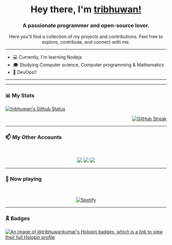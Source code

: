 <!-- [![for_header](https://github.com/tribhuwan-kumar/tribhuwan-kumar/assets/118052427/2282e321-3df3-4326-8ac8-822e4448a784)](https://tribhuwan.me) -->

<div align="center">

# Hey there, I'm [tribhuwan!](https://github.com/tribhuwan-kumar)

</div>


<div align="center">

### A passionate programmer and open-source lover. 
Here you'll find a collection of my projects and contributions. Feel free to explore, contribute, and connect   with me.

</div>

<!-- <div align="center"> -->

<!-- <img src="https://github.com/tribhuwan-kumar/tribhuwan-kumar/assets/118052427/0ab9e775-4ba0-4a96-8516-c3b136328b75" width="300px"> -->

<!-- </div> -->

<hr>

<div align="left">

- 💻 Currently, I'm learning Nodejs
- 🎓 Studying Computer science, Computer programming & Mathematics
- 🎯 DevOps!!
 
</div>
<hr>
<!-- ## 🛠️ My tech stacks and tools --> 
<!-- <br> -->
<!-- <table align="center"> -->
<!--   <tbody> -->
<!--     <tr valign="top"> -->
<!--       <td width="25%" align="center"> -->
<!--         <img height="75px" src="https://cdn.svgporn.com/logos/html-5.svg"> -->
<!--         <p align="bottom"> HTML</p> -->
<!--       </td> -->
<!--       <td width="25%" align="center"> -->
<!--         <img height="78px" src="https://cdn.svgporn.com/logos/css-3.svg"> -->
<!--         <p align="bottom"> CSS</p> -->
<!--       </td> -->
<!--       <td width="25%" align="center"> -->
<!--         <img height="55px" src="https://cdn.svgporn.com/logos/javascript.svg"> -->
<!--         <p align="bottom"> Javascript</p> -->
<!--       </td> -->
<!--       <td width="25%" align="center"> -->
<!--         <img height="60px" src="https://cdn4.iconfinder.com/data/icons/logos-3/600/React.js_logo-512.png"> -->
<!--         <p align="bottom"> React</p> -->
<!--       </td> -->
<!--       <br> -->
<!--     </tr> -->
<!--     <tr valign="top"> -->
<!--       <td width="25%" align="center"> -->
<!--         <img height="64px" src="https://cdn4.iconfinder.com/data/icons/logos-and-brands/512/267_Python_logo-128.png"> -->
<!--         <p align="bottom"> Python</p> -->
<!--       </td> -->
<!--       <td width="25%" align="center"> -->
<!--         <img height="72px" src="https://upload.wikimedia.org/wikipedia/commons/1/18/C_Programming_Language.svg"> -->
<!--         <p align="bottom"> C</p> -->
<!--       </td> -->
<!--       <td width="25%" align="center"> -->
<!--         <img height="50px" src="https://upload.wikimedia.org/wikipedia/commons/0/0a/MySQL_textlogo.svg"> -->
<!--         <p align="bottom"> MySql</p> -->
<!--       </td> -->
<!--      <td width="25%" align="center"> -->
<!--         <img height="75px" src="https://github.com/tribhuwan-kumar/tribhuwan-kumar/assets/118052427/8aa83ab2-44ed-4f68-b4b7-0cdd6d5d58e6"> -->
<!--         <p align="bottom"> Ubuntu</p> -->
<!--      </td> -->
<!--     </tr> -->
<!--     <tr valign="top"> -->
<!--           <td width="25%" align="center"> -->
<!--         <img height="60px" src="https://cdn.svgporn.com/logos/git-icon.svg"> -->
<!--         <p align="bottom"> Git</p> -->
<!--       </td> -->
<!--       <td width="25%" align="center"> -->
<!--         <img height="60px" src="https://upload.wikimedia.org/wikipedia/commons/9/9a/Visual_Studio_Code_1.35_icon.svg"> -->
<!--         <p align="bottom"> VS code</p> -->
<!--       </td> --> 
<!--       <td width="25%" align="center"> -->
<!--         <img height="60px" src="https://upload.wikimedia.org/wikipedia/commons/3/33/Figma-logo.svg"> -->
<!--         <p align="bottom"> Figma</p> -->
<!--       </td> -->
<!--       <td width="25%" align="center"> -->
<!--         <img height="60px" src="https://upload.wikimedia.org/wikipedia/commons/3/3a/Neovim-mark.svg"> -->
<!--         <p align="bottom"> Neovim</p> -->
<!--       </td> -->
<!--     </tr> -->
<!--   </tbody> -->
<!-- </table> -->
<!-- <hr> -->
<!-- <br> -->
<hr>

### 📊 My Stats
<div align = "left">

[![tribhuwan's Github Status](https://github-readme-stats.vercel.app/api?username=tribhuwan-kumar&show_icons=true&title_color=bd3ef8&icon_color=F9826C&text_color=E6EDF3&bg_color=0D1117&hide_border=true)](https://tribhuwan.me/)

</div>

<div align= "right">
 
 [![GitHub Streak](https://github-readme-streak-stats-new-sooty.vercel.app/?user=tribhuwan-kumar&currStreakNum=ac4ed8&fire=red&sideLabels=c64aff&date_format=[Y.]n.j&theme=dark&ring=ff6c53&currStreakLabel=E04173&card_width=470&background=0D1117&hide_border=true)](https://tribhuwan.me/)

</div>

<hr>

<div>

### 📫 My Other Accounts
<br>
<p align="center">
<a href="https://www.linkedin.com/in/tribhuwan-kumar-7b6049289/"><img src="https://img.shields.io/badge/linkedin-%238500c2.svg?&style=for-the-badge&logo=linkedin&logoColor=white"></a>
<a href="https://instagram.com/tribhuwan.1"><img src="https://img.shields.io/badge/instagram-%23E4405F.svg?&style=for-the-badge&logo=instagram&logoColor=white"></a>
<a href="https://twitter.com/tribhuwan_1"><img src="https://img.shields.io/badge/twitter-%238500c2.svg?&style=for-the-badge&logo=twitter&logoColor=white"></a>
</p>

</div>

<hr>

### 🎵 Now playing

<br>

<div align= "center">
 
[![Spotify](https://spotify-readme-six-beta.vercel.app/api?theme=dark&rainbow=true&scan=true)](https://open.spotify.com/user/31q65pv2oibyco762iasacndfgeq)

</div>

<hr>

### 🎗️ Badges
[![An image of @tribhuwankumar's Holopin badges, which is a link to view their full Holopin profile](https://holopin.me/tribhuwankumar)](https://holopin.io/@tribhuwankumar)

